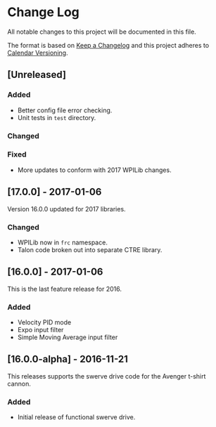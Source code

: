 # Change Log

All notable changes to this project will be documented in this file.

The format is based on [Keep a Changelog](http://keepachangelog.com/) and this project adheres to [Calendar Versioning](http://calver.org).

## [Unreleased]

### Added

- Better config file error checking.
- Unit tests in `test` directory.

### Changed

### Fixed

- More updates to conform with 2017 WPILib changes.

## [17.0.0] - 2017-01-06

Version 16.0.0 updated for 2017 libraries.

### Changed

- WPILib now in `frc` namespace.
- Talon code broken out into separate CTRE library.

## [16.0.0] - 2017-01-06

This is the last feature release for 2016.

### Added

- Velocity PID mode
- Expo input filter
- Simple Moving Average input filter

## [16.0.0-alpha] - 2016-11-21

This releases supports the swerve drive code for the Avenger t-shirt cannon.

### Added

- Initial release of functional swerve drive.
